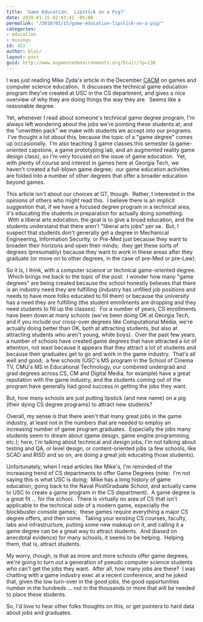 ```yaml
---
title: 'Game Education:  Lipstick on a Pig?'
date: 2010-01-15 02:43:41 -05:00
permalink: "/2010/01/15/game-education-lipstick-on-a-pig/"
categories:
- education
- musings
id: 422
author: blair
layout: post
guid: http://www.augmentedenvironments.org/blair/?p=138
---
```


I was just reading Mike Zyda's article in the December [CACM](http://cacm.acm.org/) on games and computer science education.  It discusses the technical game education program they've created at USC in the CS department, and gives a nice overview of why they are doing things the way they are.  Seems like a reasonable degree.

Yet, whenever I read about someone's technical game degree program, I'm always left wondering about the jobs we're pointing these students at, and the "unwritten pack" we make with students we accept into our programs.  I've thought a lot about this, because the topic of a "game degree" comes up occasionally.  I'm also teaching 3 game classes this semester (a game-oriented capstone, a game prototyping lab, and an augmented reality game design class), so I'm very focused on the issue of game education.  Yet, with plenty of course and interest in games here at Georgia Tech, we haven't created a full-blown game degree;  our game education activities are folded into a number of other degrees that offer a broader education beyond games.

This article isn't about our choices at GT, though.  Rather, I interested in the opinions of others who might read this.  I believe there is an implicit suggestion that, if we have a focused degree program in a technical area, it's educating the students in preparation for actually doing something.  With a liberal arts education, the goal is to give a broad education, and the students understand that there aren't "liberal arts jobs" per se.  But, I suspect that students don't generally get a degree in Mechanical Engineering, Information Security, or Pre-Med just because they want to broaden their horizons and open their minds;  they get these sorts of degrees (presumably) because they want to work in these areas after they graduate (or move on to other degrees, in the case of pre-Med or pre-Law).

So it is, I think, with a computer science or technical game-oriented degree.  Which brings me back to the topic of the post.  I wonder how many "game degrees" are being created because the school honestly believes that there is an industry need they are fulfilling (industry has unfilled job positions and needs to have more folks educated to fill them) or because the university has a need they are fulfilling (the student enrollments are dropping and they need students to fill up the classes).  For a number of years, CS enrollments have been down at many schools (we've been doing OK at Georgia Tech, and if you include our cross-over degrees like Computational Media, we're actually doing better than OK, both at attracting students, but also at attracting students who aren't young, white boys).  Over the past few years, a number of schools have created game degrees that have attracted a lot of attention, not least because it appears that they attract a lot of students and because their graduates get to go and work in the game industry.  That's all well and good;  a few schools (USC's MS program in the School of Cinema TV, CMU's MS in Educational Technology, our combined undergrad and grad degrees across CS, CM and Digital Media, for example) have a great reputation with the game industry, and the students coming out of the program have generally had good success in getting the jobs they want.

But, how many schools are just putting lipstick (and new name) on a pig (their dying CS degree programs) to attract new students?

Overall, my sense is that there aren't that many great jobs in the game industry, at least not in the numbers that are needed to employ an increasing number of game program graduates.  Especially the jobs many students seem to dream about (game design, game engine programming, etc.); here, I'm talking about technical and design jobs, I'm not talking about testing and QA, or level design, or content-oriented jobs (a few schools, like SCAD and RISD and so on, are doing a great job educating those students).

Unfortunately, when I read articles like Mike's, I'm reminded of the increasing trend of CS departments to offer Game Degrees (note:  I'm not saying this is what USC is doing;  Mike has a long history of game education, going back to the Naval PostGraduate School, and actually came to USC to create a game program in the CS department).  A game degree is a great fit ... for the school.  There is virtually no area of CS that isn't applicable to the technical side of a modern game, especially the blockbuster console games;  these games require everything a major CS degree offers, and then some.  Taking your existing CS courses, faculty, labs and infrastructure, putting some new makeup on it, and calling it a game degree can be a great way to attract students.  And (based on anecdotal evidence) for many schools, it seems to be helping.  Helping them, that is, attract students.

My worry, though, is that as more and more schools offer game degrees, we're going to turn out a generation of pseudo computer science students who can't get the jobs they want.  After all, how many jobs are there?  I was chatting with a game industry exec at a recent conference, and he joked that, given the low turn-over in the good jobs, the good opportunities number in the hundreds ... not in the thousands or more that will be needed to place these students.

So, I'd love to hear other folks thoughts on this, or get pointers to hard data about jobs and graduates.

